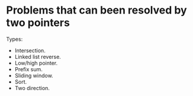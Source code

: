# Problems that can been resolved by two pointers

Types:

- Intersection.
- Linked list reverse.
- Low/high pointer.
- Prefix sum.
- Sliding window.
- Sort.
- Two direction.
